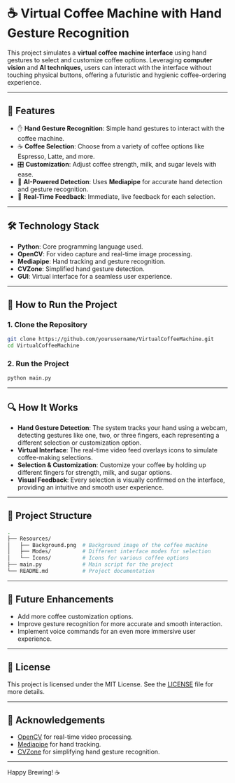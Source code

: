 # ☕ Virtual Coffee Machine with Hand Gesture Recognition

This project simulates a **virtual coffee machine interface** using hand gestures to select and customize coffee options. Leveraging **computer vision** and **AI techniques**, users can interact with the interface without touching physical buttons, offering a futuristic and hygienic coffee-ordering experience.

---

## 🚀 Features
- ✋ **Hand Gesture Recognition**: Simple hand gestures to interact with the coffee machine.
- ☕ **Coffee Selection**: Choose from a variety of coffee options like Espresso, Latte, and more.
- 🎛️ **Customization**: Adjust coffee strength, milk, and sugar levels with ease.
- 🤖 **AI-Powered Detection**: Uses **Mediapipe** for accurate hand detection and gesture recognition.
- 🔄 **Real-Time Feedback**: Immediate, live feedback for each selection.

---

## 🛠️ Technology Stack
- **Python**: Core programming language used.
- **OpenCV**: For video capture and real-time image processing.
- **Mediapipe**: Hand tracking and gesture recognition.
- **CVZone**: Simplified hand gesture detection.
- **GUI**: Virtual interface for a seamless user experience.

---

## 📝 How to Run the Project

### 1. Clone the Repository
```bash
git clone https://github.com/yourusername/VirtualCoffeeMachine.git
cd VirtualCoffeeMachine
```

### 2. Run the Project
```bash
python main.py
```

---

## 🔍 How It Works
- **Hand Gesture Detection**: The system tracks your hand using a webcam, detecting gestures like one, two, or three fingers, each representing a different selection or customization option.
- **Virtual Interface**: The real-time video feed overlays icons to simulate coffee-making selections.
- **Selection & Customization**: Customize your coffee by holding up different fingers for strength, milk, and sugar options.
- **Visual Feedback**: Every selection is visually confirmed on the interface, providing an intuitive and smooth user experience.

---

## 📂 Project Structure
```bash
.
├── Resources/
│   ├── Background.png  # Background image of the coffee machine
│   ├── Modes/          # Different interface modes for selection
│   └── Icons/          # Icons for various coffee options
├── main.py             # Main script for the project
└── README.md           # Project documentation
```

---

## 🔧 Future Enhancements
- Add more coffee customization options.
- Improve gesture recognition for more accurate and smooth interaction.
- Implement voice commands for an even more immersive user experience.

---

## 📝 License
This project is licensed under the MIT License. See the [LICENSE](LICENSE) file for more details.

---

## 🙏 Acknowledgements
- [OpenCV](https://opencv.org/) for real-time video processing.
- [Mediapipe](https://google.github.io/mediapipe/) for hand tracking.
- [CVZone](https://github.com/cvzone/cvzone) for simplifying hand gesture recognition.

---
Happy Brewing! ☕
